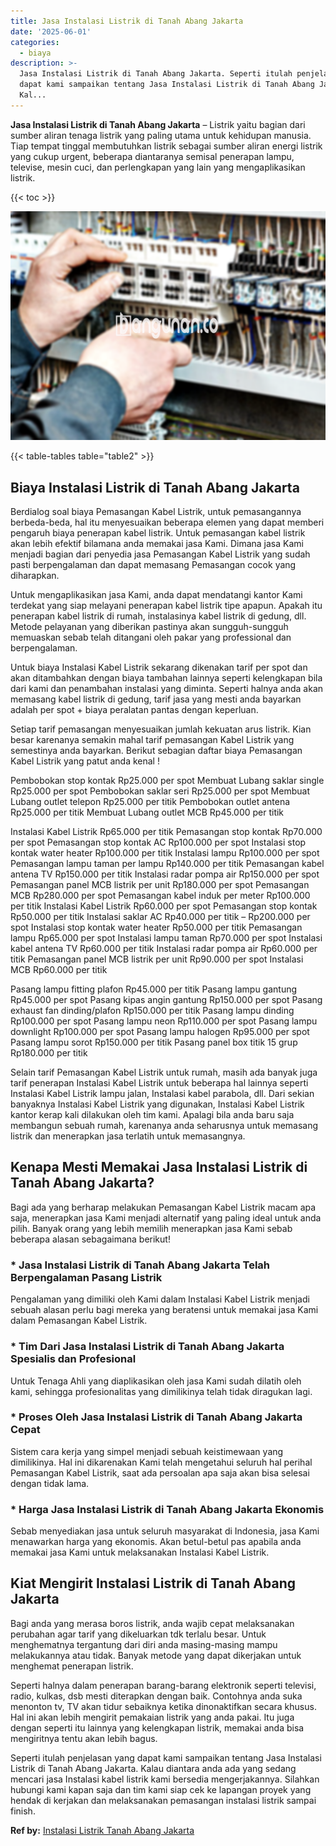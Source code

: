 ```yaml
---
title: Jasa Instalasi Listrik di Tanah Abang Jakarta
date: '2025-06-01'
categories:
  - biaya
description: >-
  Jasa Instalasi Listrik di Tanah Abang Jakarta. Seperti itulah penjelasan yang
  dapat kami sampaikan tentang Jasa Instalasi Listrik di Tanah Abang Jakarta.
  Kal...
---
```


**Jasa Instalasi Listrik di Tanah Abang Jakarta** – Listrik yaitu bagian dari sumber aliran tenaga listrik yang paling utama untuk kehidupan manusia. Tiap tempat tinggal membutuhkan listrik sebagai sumber aliran energi listrik yang cukup urgent, beberapa diantaranya semisal penerapan lampu, televise, mesin cuci, dan perlengkapan yang lain yang mengaplikasikan listrik.

{{< toc >}}

![Jasa Instalasi Listrik di Tanah Abang Jakarta](/images/instalasi-listrik-murah35.png)

{{< table-tables table="table2" >}}

## Biaya Instalasi Listrik di Tanah Abang Jakarta

Berdialog soal biaya Pemasangan Kabel Listrik, untuk pemasangannya berbeda-beda, hal itu menyesuaikan beberapa elemen yang dapat memberi pengaruh biaya penerapan kabel listrik. Untuk pemasangan kabel listrik akan lebih efektif bilamana anda memakai jasa Kami. Dimana jasa Kami menjadi bagian dari penyedia jasa Pemasangan Kabel Listrik yang sudah pasti berpengalaman dan dapat memasang Pemasangan cocok yang diharapkan.

Untuk mengaplikasikan jasa Kami, anda dapat mendatangi kantor Kami terdekat yang siap melayani penerapan kabel listrik tipe apapun. Apakah itu penerapan kabel listrik di rumah, instalasinya kabel listrik di gedung, dll. Metode pelayanan yang diberikan pastinya akan sungguh-sungguh memuaskan sebab telah ditangani oleh pakar yang professional dan berpengalaman.

Untuk biaya Instalasi Kabel Listrik sekarang dikenakan tarif per spot dan akan ditambahkan dengan biaya tambahan lainnya seperti kelengkapan bila dari kami dan penambahan instalasi yang diminta. Seperti halnya anda akan memasang kabel listrik di gedung, tarif jasa yang mesti anda bayarkan adalah per spot + biaya peralatan pantas dengan keperluan.

Setiap tarif pemasangan menyesuaikan jumlah kekuatan arus listrik. Kian besar karenanya semakin mahal tarif pemasangan Kabel Listrik yang semestinya anda bayarkan. Berikut sebagian daftar biaya Pemasangan Kabel Listrik yang patut anda kenal !

Pembobokan stop kontak Rp25.000 per spot Membuat Lubang saklar single Rp25.000 per spot Pembobokan saklar seri Rp25.000 per spot Membuat Lubang outlet telepon Rp25.000 per titik Pembobokan outlet antena Rp25.000 per titik Membuat Lubang outlet MCB Rp45.000 per titik

Instalasi Kabel Listrik Rp65.000 per titik Pemasangan stop kontak Rp70.000 per spot Pemasangan stop kontak AC Rp100.000 per spot Instalasi stop kontak water heater Rp100.000 per titik Instalasi lampu Rp100.000 per spot Pemasangan lampu taman per lampu Rp140.000 per titik Pemasangan kabel antena TV Rp150.000 per titik Instalasi radar pompa air Rp150.000 per spot Pemasangan panel MCB listrik per unit Rp180.000 per spot Pemasangan MCB Rp280.000 per spot Pemasangan kabel induk per meter Rp100.000 per titik Instalasi Kabel Listrik Rp60.000 per spot Pemasangan stop kontak Rp50.000 per titik Instalasi saklar AC Rp40.000 per titik – Rp200.000 per spot Instalasi stop kontak water heater Rp50.000 per titik Pemasangan lampu Rp65.000 per spot Instalasi lampu taman Rp70.000 per spot Instalasi kabel antena TV Rp60.000 per titik Instalasi radar pompa air Rp60.000 per titik Pemasangan panel MCB listrik per unit Rp90.000 per spot Instalasi MCB Rp60.000 per titik

Pasang lampu fitting plafon Rp45.000 per titik Pasang lampu gantung Rp45.000 per spot Pasang kipas angin gantung Rp150.000 per spot Pasang exhaust fan dinding/plafon Rp150.000 per titik Pasang lampu dinding Rp100.000 per spot Pasang lampu neon Rp110.000 per spot Pasang lampu downlight Rp100.000 per spot Pasang lampu halogen Rp95.000 per spot Pasang lampu sorot Rp150.000 per titik Pasang panel box titik 15 grup Rp180.000 per titik

Selain tarif Pemasangan Kabel Listrik untuk rumah, masih ada banyak juga tarif penerapan Instalasi Kabel Listrik untuk beberapa hal lainnya seperti Instalasi Kabel Listrik lampu jalan, Instalasi kabel parabola, dll. Dari sekian banyaknya Instalasi Kabel Listrik yang digunakan, Instalasi Kabel Listrik kantor kerap kali dilakukan oleh tim kami. Apalagi bila anda baru saja membangun sebuah rumah, karenanya anda seharusnya untuk memasang listrik dan menerapkan jasa terlatih untuk memasangnya.

## Kenapa Mesti Memakai Jasa Instalasi Listrik di Tanah Abang Jakarta?

Bagi ada yang berharap melakukan Pemasangan Kabel Listrik macam apa saja, menerapkan jasa Kami menjadi alternatif yang paling ideal untuk anda pilih. Banyak orang yang lebih memilih menerapkan jasa Kami sebab beberapa alasan sebagaimana berikut!

### \* Jasa Instalasi Listrik di Tanah Abang Jakarta Telah Berpengalaman Pasang Listrik

Pengalaman yang dimiliki oleh Kami dalam Instalasi Kabel Listrik menjadi sebuah alasan perlu bagi mereka yang beratensi untuk memakai jasa Kami dalam Pemasangan Kabel Listrik.

### \* Tim Dari Jasa Instalasi Listrik di Tanah Abang Jakarta Spesialis dan Profesional

Untuk Tenaga Ahli yang diaplikasikan oleh jasa Kami sudah dilatih oleh kami, sehingga profesionalitas yang dimilikinya telah tidak diragukan lagi.

### \* Proses Oleh Jasa Instalasi Listrik di Tanah Abang Jakarta Cepat

Sistem cara kerja yang simpel menjadi sebuah keistimewaan yang dimilikinya. Hal ini dikarenakan Kami telah mengetahui seluruh hal perihal Pemasangan Kabel Listrik, saat ada persoalan apa saja akan bisa selesai dengan tidak lama.

### \* Harga Jasa Instalasi Listrik di Tanah Abang Jakarta Ekonomis

Sebab menyediakan jasa untuk seluruh masyarakat di Indonesia, jasa Kami menawarkan harga yang ekonomis. Akan betul-betul pas apabila anda memakai jasa Kami untuk melaksanakan Instalasi Kabel Listrik.

## Kiat Mengirit Instalasi Listrik di Tanah Abang Jakarta


Bagi anda yang merasa boros listrik, anda wajib cepat melaksanakan perubahan agar tarif yang dikeluarkan tdk terlalu besar. Untuk menghematnya tergantung dari diri anda masing-masing mampu melakukannya atau tidak. Banyak metode yang dapat dikerjakan untuk menghemat penerapan listrik.

Seperti halnya dalam penerapan barang-barang elektronik seperti televisi, radio, kulkas, dsb mesti diterapkan dengan baik. Contohnya anda suka menonton tv, TV akan tidur sebaiknya ketika dinonaktifkan secara khusus. Hal ini akan lebih mengirit pemakaian listrik yang anda pakai. Itu juga dengan seperti itu lainnya yang kelengkapan listrik, memakai anda bisa mengiritnya tentu akan lebih bagus.

Seperti itulah penjelasan yang dapat kami sampaikan tentang Jasa Instalasi Listrik di Tanah Abang Jakarta. Kalau diantara anda ada yang sedang mencari jasa Instalasi kabel listrik kami bersedia mengerjakannya. Silahkan hubungi kami kapan saja dan tim kami siap cek ke lapangan proyek yang hendak di kerjakan dan melaksanakan pemasangan instalasi listrik sampai finish.

**Ref by:** [Instalasi Listrik Tanah Abang Jakarta](https://id.wikipedia.org/wiki/Instalasi)
